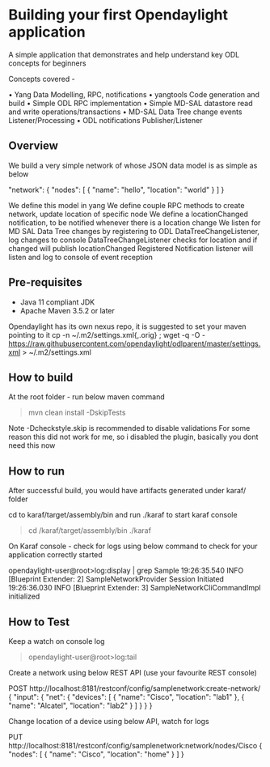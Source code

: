 # Building your first Opendaylight application

A simple application that demonstrates and help understand key ODL concepts for beginners

Concepts covered - 

•	Yang Data Modelling, RPC, notifications
•	yangtools Code generation and build
•	Simple ODL RPC implementation
•	Simple MD-SAL datastore read and write operations/transactions
•	MD-SAL Data Tree change events Listener/Processing
•	ODL notifications Publisher/Listener

Overview
---------

We build a very simple network of whose JSON data model is as simple as below

  "network": {
    "nodes": [
      {
        "name": "hello",
        "location": "world"
      }
    ]
  }

We define this model in yang
We define couple RPC methods to create network, update location of specific node
We define a locationChanged notification, to be notified whenever there is a location change
We listen for MD SAL Data Tree changes by registering to ODL DataTreeChangeListener, log changes to console
DataTreeChangeListener checks for location and if changed will publish locationChanged 
Registered Notification listener will listen and log to console of event reception

Pre-requisites
---------------

- Java 11 compliant JDK
- Apache Maven 3.5.2 or later

Opendaylight has its own nexus repo, it is suggested to set your maven pointing to it
cp -n ~/.m2/settings.xml{,.orig} ; wget -q -O - https://raw.githubusercontent.com/opendaylight/odlparent/master/settings.xml > ~/.m2/settings.xml


How to build 
--------------

At the root folder - run below maven command

>mvn clean install -DskipTests

Note -Dcheckstyle.skip is recommended to disable validations
For some reason this did not work for me, so i disabled the plugin, basically you dont need this now

How to run
------------

After successful build, you would have artifacts generated under karaf/ folder

cd to karaf/target/assembly/bin and run ./karaf to start karaf console

>cd /karaf/target/assembly/bin
>./karaf

On Karaf console - check for logs using below command to check for your application correctly started

opendaylight-user@root>log:display | grep Sample
19:26:35.540 INFO [Blueprint Extender: 2] SampleNetworkProvider Session Initiated
19:26:36.030 INFO [Blueprint Extender: 3] SampleNetworkCliCommandImpl initialized

How to Test
-----------
Keep a watch on console log
>opendaylight-user@root>log:tail 

Create a network using below REST API (use your favourite REST console)

POST http://localhost:8181/restconf/config/samplenetwork:create-network/
{
  "input": {
    "net": {
      "devices": [
        {
          "name": "Cisco",
          "location": "lab1"
        },
        {
          "name": "Alcatel",
          "location": "lab2"
        }
      ]
    }
  }
}

Change location of a device using below API, watch for logs

PUT http://localhost:8181/restconf/config/samplenetwork:network/nodes/Cisco
{
  "nodes": [
    {
      "name": "Cisco",
      "location": "home"
    }
  ]
}